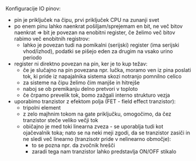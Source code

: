 Konfiguracije IO pinov:
- pin je priključek na čipu, prvi priključek CPU na zunanji svet
- po enem pinu lahko naenkrat pošiljam/sprejemam en bit, ne več bitov naenkrat => bit je povezan na enobitni register, če želimo več bitov rabimo več enobitnih registrov:
	- lahko je povezan tudi na pomikalni (serijski) register (ima serijski vhod/izhod), podatki se pišejo eden za drugim na vsako urino periodo
- register ni direktno povezan na pin, ker je to kup težav:
	- če je slučajno na pin povezana npr. lučka, moramo ven iz pina poslati tok, ki pride iz napajalnika sistema skozi notranjo pomnilno celico
	- za sisteme na čipu želimo čim manjše in hitrejše
	- naboj se ob premikanju delno pretvori v toploto
	- če črpamo prevelik tok, bomo zažgali interno strukturo vezja
- uporabimo tranzistor z efektom polja (FET - field effect tranzistor):
	- tripolni element
	- z zelo majhnim tokom na gate priključku, omogočimo, da čez tranzistor steče veliko večji tok
	- običajno je med toki linearna zveza - se uporablja tudi kot ojačevalnik toka; nato se na neki meji zgodi, da se tranzistor zasiči in ne sledi več linearno (tranzisotr pride v nelinearno območje):
		- to se pozna npr. da zvočnik hrešči
		- zaradi tega nam tranzistor lahko predstavlja ON/OFF stikalo